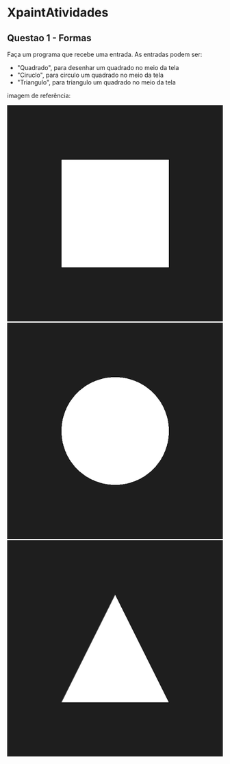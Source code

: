 # XpaintAtividades

## Questao 1 - Formas
Faça um programa que recebe uma entrada.
As entradas podem ser: 
- "Quadrado", para desenhar um quadrado no meio da tela
- "Ciruclo", para circulo um quadrado no meio da tela
- "Triangulo", para triangulo um quadrado no meio da tela

<p>imagem de referência:</p>

![Referencia_Atividade1](https://github.com/sheiely/XpaintAtividades/blob/main/Formas/exemplos/quadrado.png)
![Referencia_Atividade1](https://github.com/sheiely/XpaintAtividades/blob/main/Formas/exemplos/Circulo.png)
![Referencia_Atividade1](https://github.com/sheiely/XpaintAtividades/blob/main/Formas/exemplos/triangulo.png)

